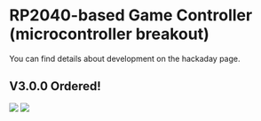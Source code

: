 # RP2040-based Game Controller (microcontroller breakout)

You can find details about development on the hackaday page. 

## V3.0.0 Ordered!
![ ](https://cdn.hackaday.io/images/5434591662523627291.png)
![ ](https://cdn.hackaday.io/images/5731651662523668199.png)
